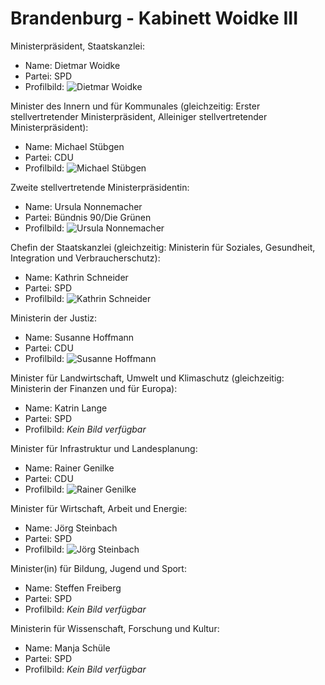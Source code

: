 # Brandenburg - Kabinett Woidke III

Ministerpräsident, Staatskanzlei:
* Name: Dietmar Woidke
* Partei: SPD
* Profilbild: ![Dietmar Woidke](https://upload.wikimedia.org/wikipedia/commons/thumb/0/07/2017-03-19_Dietmar_Woidke_SPD_Parteitag_by_Olaf_Kosinsky-1.jpg/400px-2017-03-19_Dietmar_Woidke_SPD_Parteitag_by_Olaf_Kosinsky-1.jpg)

Minister des Innern und für Kommunales (gleichzeitig: Erster stellvertretender Ministerpräsident, Alleiniger stellvertretender Ministerpräsident):
* Name: Michael Stübgen
* Partei: CDU
* Profilbild: ![Michael Stübgen](https://upload.wikimedia.org/wikipedia/commons/thumb/0/05/Michael_St%C3%BCbgen_%282024%29.jpg/400px-Michael_St%C3%BCbgen_%282024%29.jpg)

Zweite stellvertretende Ministerpräsidentin:
* Name: Ursula Nonnemacher
* Partei: Bündnis 90/Die Grünen
* Profilbild: ![Ursula Nonnemacher](https://upload.wikimedia.org/wikipedia/commons/thumb/d/d8/Landtagsprojekt_Brandenburg_Ursula_Nonnemacher_by_Olaf_Kosinsky-1.jpg/400px-Landtagsprojekt_Brandenburg_Ursula_Nonnemacher_by_Olaf_Kosinsky-1.jpg)

Chefin der Staatskanzlei (gleichzeitig: Ministerin für Soziales, Gesundheit, Integration und Verbraucherschutz):
* Name: Kathrin Schneider
* Partei: SPD
* Profilbild: ![Kathrin Schneider](https://upload.wikimedia.org/wikipedia/commons/thumb/b/b2/Kathrin_Schneider_bei_Baumpflanzung_Esskastanie_Geisendorf_%2843438430562%29_%28cropped%29.jpg/400px-Kathrin_Schneider_bei_Baumpflanzung_Esskastanie_Geisendorf_%2843438430562%29_%28cropped%29.jpg)

Ministerin der Justiz:
* Name: Susanne Hoffmann
* Partei: CDU
* Profilbild: ![Susanne Hoffmann](https://upload.wikimedia.org/wikipedia/commons/thumb/8/8a/20-01-22-Susanne-Hoffmann_DSF5394.jpg/400px-20-01-22-Susanne-Hoffmann_DSF5394.jpg)

Minister für Landwirtschaft, Umwelt und Klimaschutz (gleichzeitig: Ministerin der Finanzen und für Europa):
* Name: Katrin Lange
* Partei: SPD
* Profilbild: *Kein Bild verfügbar*

Minister für Infrastruktur und Landesplanung:
* Name: Rainer Genilke
* Partei: CDU
* Profilbild: ![Rainer Genilke](https://upload.wikimedia.org/wikipedia/commons/thumb/2/2f/16-03-09-Rainer-Genilke_RR26779.jpg/400px-16-03-09-Rainer-Genilke_RR26779.jpg)

Minister für Wirtschaft, Arbeit und Energie:
* Name: Jörg Steinbach
* Partei: SPD
* Profilbild: ![Jörg Steinbach](https://upload.wikimedia.org/wikipedia/commons/thumb/1/16/J%C3%B6rg_Steinbach.jpg/400px-J%C3%B6rg_Steinbach.jpg)

Minister(in) für Bildung, Jugend und Sport:
* Name: Steffen Freiberg
* Partei: SPD
* Profilbild: *Kein Bild verfügbar*

Ministerin für Wissenschaft, Forschung und Kultur:
* Name: Manja Schüle
* Partei: SPD
* Profilbild: *Kein Bild verfügbar*
